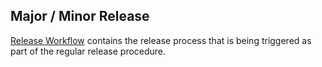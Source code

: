 ## Major / Minor Release

[Release Workflow](https://github.com/eclipse-che/che-plugin-registry/actions/release.yml) contains the release process that is being triggered as part of the regular release procedure.
